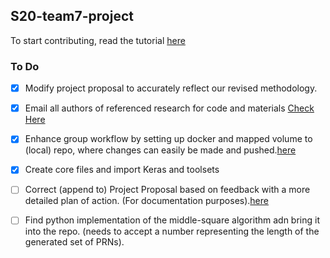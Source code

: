 ## S20-team7-project

To start contributing, read the tutorial [here](https://github.com/CSCI4850/S20-team7-project/tree/master/DockerContainer)

### To Do
- [X] Modify project proposal to accurately reflect our revised methodology.
- [X] Email all authors of referenced research for code and materials [Check Here](https://github.com/CSCI4850/S20-team7-project/blob/master/Email_Inquiry)
- [X] Enhance group workflow by setting up docker and mapped volume to (local) repo, where changes can easily be made and pushed.[here](https://github.com/CSCI4850/S20-team7-project/tree/master/DockerContainer)
- [X] Create core files and import Keras and toolsets
- [ ] Correct (append to) Project Proposal based on feedback with a more detailed plan of action. (For documentation purposes).[here](https://github.com/CSCI4850/S20-team7-project/blob/master/WorkSpace/Project%20Proposal/ProjectProposal.ipynb)
- [ ] Find python implementation of the middle-square algorithm adn bring it into the repo. (needs to accept a number representing the length of the generated set of PRNs).




